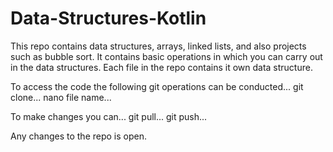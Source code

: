 # Data-Structures-Kotlin
This repo contains data structures, arrays, linked lists, and also projects such as bubble sort.
It contains basic operations in which you can carry out in the data structures.
Each file in the repo contains it own data structure.

To access the code the following git operations can be conducted...
git clone...
nano file name...

To make changes you can...
git pull...
git push...

Any changes to the repo is open.

